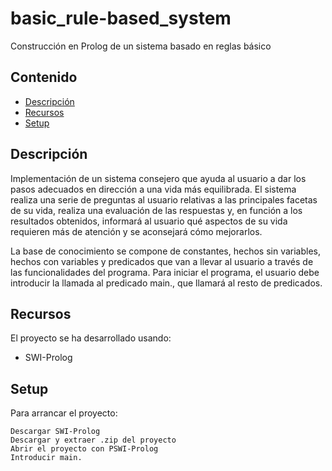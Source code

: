 # basic_rule-based_system
Construcción en Prolog de un sistema basado en reglas básico

## Contenido
* [Descripción](#descripción)
* [Recursos](#recursos)
* [Setup](#setup)

## Descripción
Implementación de un sistema consejero que ayuda al usuario a dar los pasos adecuados en dirección a una vida más equilibrada. El sistema realiza una serie de preguntas al usuario relativas a las principales facetas de su vida, realiza una evaluación de las respuestas y, en función a los resultados obtenidos, informará al usuario qué aspectos de su vida requieren más de atención y se aconsejará cómo mejorarlos.

La base de conocimiento se compone de constantes, hechos sin variables, hechos con variables y predicados que van a llevar al usuario a través de las funcionalidades del programa. Para iniciar el programa, el usuario debe introducir la llamada al predicado main., que llamará al resto de predicados. 

## Recursos
El proyecto se ha desarrollado usando:
* SWI-Prolog

## Setup
Para arrancar el proyecto:

```
Descargar SWI-Prolog
Descargar y extraer .zip del proyecto
Abrir el proyecto con PSWI-Prolog
Introducir main.

```
